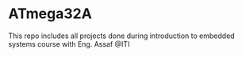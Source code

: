 # ATmega32A
This repo includes all projects done during introduction to embedded systems course with Eng. Assaf @ITI
